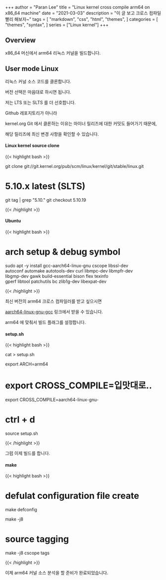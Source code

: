 +++
author = "Paran Lee"
title = "Linux kernel cross compile arm64 on x86_64 machine"
date = "2021-03-03"
description = "이 글 보고 크로스 컴파일 빨리 해보자~"
tags = [
    "markdown",
    "css",
    "html",
    "themes",
]
categories = [
    "themes",
    "syntax",
]
series = ["Linux kernel"]
+++

## Overview

x86_64 머신에서 arm64 리눅스 커널을 빌드합니다.

<!--more-->

## User mode Linux

리눅스 커널 소스 코드를 클론합니다.

버전 선택은 마음대로 하시면 됩니다.

저는 LTS 또는 SLTS 를 더 선호합니다.

Github 레포지토리가 아니라

kernel.org Git 에서 클론하는 이유는 마이너 릴리즈에 대한 커밋도 들어가기 때문에,

해당 릴리즈에 최신 변경 사항을 확인할 수 있습니다.

#### Linux kernel source clone
{{< highlight bash >}}

git clone git://git.kernel.org/pub/scm/linux/kernel/git/stable/linux.git

# 5.10.x latest (SLTS)
git tag | grep "5.10."
git checkout 5.10.19

{{< /highlight >}}


#### Ubuntu
{{< highlight bash >}}

# arch setup & debug symbol
sudo apt -y install gcc-aarch64-linux-gnu cscope libssl-dev \
autoconf automake autotools-dev curl libmpc-dev libmpfr-dev \
libgmp-dev gawk build-essential bison flex texinfo \
gperf libtool patchutils bc zlib1g-dev libexpat-dev

{{< /highlight >}}


최신 버전의  arm64 크로스 컴파일러를 받고 싶으시면 

[aarch64-linux-gnu-gcc](https://developer.arm.com/tools-and-software/open-source-software/developer-tools/gnu-toolchain/gnu-a/downloads) 링크에서 받을 수 있습니다.

arm64 에 맞춰서 빌드 플래그를 설정합니다.

#### setup.sh
{{< highlight bash >}}

cat > setup.sh

export ARCH=arm64
# export CROSS_COMPILE=입맛대로..
export CROSS_COMPILE=aarch64-linux-gnu-

# ctrl + d

source setup.sh

{{< /highlight >}}

그럼 이제 빌드를 합니다.

#### make
{{< highlight bash >}}

# defulat configuration file create
make defconfig

make -j8

# source tagging
make -j8 cscope tags

{{< /highlight >}}

이제 arm64 커널 소스 분석을 할 준비가 완료되었습니다.

